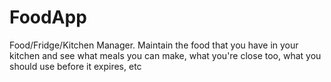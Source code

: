 # FoodApp
Food/Fridge/Kitchen Manager. Maintain the food that you have in your kitchen and see what meals you can make, what you're close too, what you should use before it expires, etc
